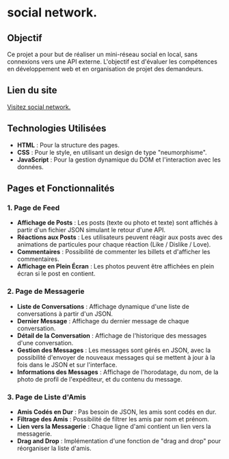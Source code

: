 # social network.

## Objectif
Ce projet a pour but de réaliser un mini-réseau social en local, sans connexions vers une API externe. L'objectif est d'évaluer les compétences en développement web et en organisation de projet des demandeurs.

## Lien du site
[Visitez social network.](https://social-network.nicolas-beauchard.fr)

## Technologies Utilisées
- **HTML** : Pour la structure des pages.
- **CSS** : Pour le style, en utilisant un design de type "neumorphisme".
- **JavaScript** : Pour la gestion dynamique du DOM et l'interaction avec les données.

## Pages et Fonctionnalités

### 1. Page de Feed
- **Affichage de Posts** : Les posts (texte ou photo et texte) sont affichés à partir d'un fichier JSON simulant le retour d'une API.
- **Réactions aux Posts** : Les utilisateurs peuvent réagir aux posts avec des animations de particules pour chaque réaction (Like / Dislike / Love).
- **Commentaires** : Possibilité de commenter les billets et d'afficher les commentaires.
- **Affichage en Plein Écran** : Les photos peuvent être affichées en plein écran si le post en contient.

### 2. Page de Messagerie
- **Liste de Conversations** : Affichage dynamique d'une liste de conversations à partir d'un JSON.
- **Dernier Message** : Affichage du dernier message de chaque conversation.
- **Détail de la Conversation** : Affichage de l'historique des messages d'une conversation.
- **Gestion des Messages** : Les messages sont gérés en JSON, avec la possibilité d'envoyer de nouveaux messages qui se mettent à jour à la fois dans le JSON et sur l'interface.
- **Informations des Messages** : Affichage de l'horodatage, du nom, de la photo de profil de l'expéditeur, et du contenu du message.

### 3. Page de Liste d'Amis
- **Amis Codés en Dur** : Pas besoin de JSON, les amis sont codés en dur.
- **Filtrage des Amis** : Possibilité de filtrer les amis par nom et prénom.
- **Lien vers la Messagerie** : Chaque ligne d'ami contient un lien vers la messagerie.
- **Drag and Drop** : Implémentation d'une fonction de "drag and drop" pour réorganiser la liste d'amis.
